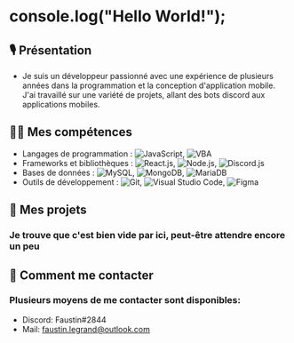 # console.log("Hello World!");

## 🎙 Présentation

- Je suis un développeur passionné avec une expérience de plusieurs années dans la programmation et la conception d'application mobile. J'ai travaillé sur une variété de projets, allant des bots discord aux applications mobiles.

## 👩‍💻 Mes compétences

- Langages de programmation : ![JavaScript](https://img.shields.io/badge/-JavaScript-grey?style=flat&logo=javascript), ![VBA](https://img.shields.io/badge/-VBA-green?style=flat&logo=microsoftexcel)
- Frameworks et bibliothèques : ![React.js](https://img.shields.io/badge/-React.js-grey?style=flat&logo=react), ![Node.js](https://img.shields.io/badge/-Node.js-grey?style=flat&logo=nodedotjs), ![Discord.js](https://img.shields.io/badge/-Discord.js-grey?style=flat&logo=discord)
-  Bases de données : ![MySQL](https://img.shields.io/badge/-MySQL-grey?style=flat&logo=mysql), ![MongoDB](https://img.shields.io/badge/-MongoDB-grey?style=flat&logo=mongodb), ![MariaDB](https://img.shields.io/badge/-MariaDB-grey?style=flat&logo=mariadb)
- Outils de développement : ![Git](https://img.shields.io/badge/-Git-grey?style=flat&logo=git), ![Visual Studio Code](https://img.shields.io/badge/-Visual%20Studio%20Code-grey?style=flat&logo=visualstudiocode), ![Figma](https://img.shields.io/badge/-Figma-grey?style=flat&logo=figma)

## 📄 Mes projets

### Je trouve que c'est bien vide par ici, peut-être attendre encore un peu

## 🎫 Comment me contacter

### Plusieurs moyens de me contacter sont disponibles:

- Discord: Faustin#2844
- Mail: faustin.legrand@outlook.com
